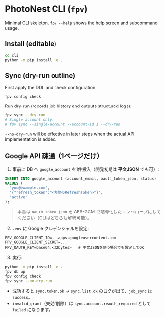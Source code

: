 # PhotoNest CLI (`fpv`)

Minimal CLI skeleton. `fpv --help` shows the help screen and subcommand usage.

## Install (editable)

```bash
cd cli
python -m pip install -e .
```

## Sync (dry-run outline)

First apply the DDL and check configuration:

```bash
fpv config check
```

Run dry-run (records job history and outputs structured logs):

```bash
fpv sync --dry-run
# Single account only:
# fpv sync --single-account --account-id 1 --dry-run
```

`--no-dry-run` will be effective in later steps when the actual API implementation is added.

## Google API 疎通（1ページだけ）

1) 事前に DB へ `google_account` を1件投入（開発初期は **平文JSON** でも可）:

```sql
INSERT INTO google_account (account_email, oauth_token_json, status)
VALUES (
  'you@example.com',
  '{"refresh_token":"<実際のRefreshToken>"}',
  'active'
);
```

> 本番は `oauth_token_json` を AES-GCM で暗号化したエンベロープにしてください（CLIはどちらも解釈可能）。

2. `.env` に Google クレデンシャルを設定:

```
FPV_GOOGLE_CLIENT_ID=...apps.googleusercontent.com
FPV_GOOGLE_CLIENT_SECRET=...
FPV_OAUTH_KEY=base64:<32bytes>   # 平文JSONを使う場合でも設定してOK
```

3. 実行:

```bash
python -m pip install -e .
fpv db up
fpv config check
fpv sync --no-dry-run
```

* 成功すると `sync.token.ok` → `sync.list.ok` のログが出て、`job_sync` は `success`。
* `invalid_grant`（失効/削除）は `sync.account.reauth_required` として `failed` になります。

